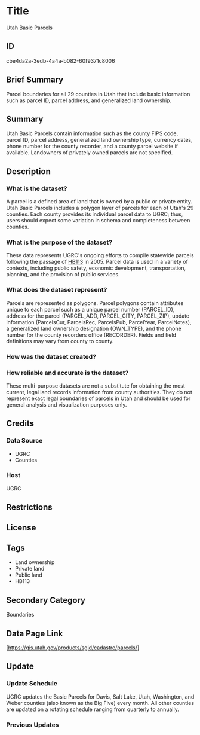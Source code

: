 # Title

Utah Basic Parcels

## ID

cbe4da2a-3edb-4a4a-b082-60f9371c8006

## Brief Summary

Parcel boundaries for all 29 counties in Utah that include basic information such as parcel ID, parcel address, and generalized land ownership.

## Summary

Utah Basic Parcels contain information such as the county FIPS code, parcel ID, parcel address, generalized land ownership type, currency dates, phone number for the county recorder, and a county parcel website if available. Landowners of privately owned parcels are not specified.

## Description

### What is the dataset?

A parcel is a defined area of land that is owned by a public or private entity. Utah Basic Parcels includes a polygon layer of parcels for each of Utah's 29 counties. Each county provides its individual parcel data to UGRC; thus, users should expect some variation in schema and completeness between counties.

### What is the purpose of the dataset?

These data represents UGRC's ongoing efforts to compile statewide parcels following the passage of [HB113](https://le.utah.gov/~2005/bills/hbillenr/HB0113.htm) in 2005. Parcel data is used in a variety of contexts, including public safety, economic development, transportation, planning, and the provision of public services.

### What does the dataset represent?

Parcels are represented as polygons. Parcel polygons contain attributes unique to each parcel such as a unique parcel number (PARCEL_ID), address for the parcel (PARCEL_ADD, PARCEL_CITY, PARCEL_ZIP), update information (ParcelsCur, ParcelsRec, ParcelsPub, ParcelYear, ParcelNotes), a generalized land ownership designation (OWN_TYPE), and the phone number for the county recorders office (RECORDER). Fields and field definitions may vary from county to county.

### How was the dataset created?

<!--- When talking about how the dataset was made, the original metadata talks about the "LIR Working Group", which I presume was the primary force behind the LIR parcels, but was that group also responsible for these basic parcels? Is the history of both datasets about the same? -->

### How reliable and accurate is the dataset?

These multi-purpose datasets are not a substitute for obtaining the most current, legal land records information from county authorities. They do not represent exact legal boundaries of parcels in Utah and should be used for general analysis and visualization purposes only.

## Credits

### Data Source

- UGRC
- Counties

### Host

UGRC

## Restrictions

## License

## Tags

- Land ownership
- Private land
- Public land
- HB113

## Secondary Category

Boundaries

## Data Page Link

[https://gis.utah.gov/products/sgid/cadastre/parcels/]

## Update

### Update Schedule

UGRC updates the Basic Parcels for Davis, Salt Lake, Utah, Washington, and Weber counties (also known as the Big Five) every month. All other counties are updated on a rotating schedule ranging from quarterly to annually.

### Previous Updates

